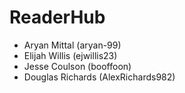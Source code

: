 # ReaderHub

- Aryan Mittal (aryan-99)
- Elijah Willis (ejwillis23)
- Jesse Coulson (booffoon)
- Douglas Richards (AlexRichards982)